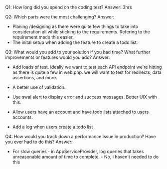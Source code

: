 Q1: How long did you spend on the coding test?
Answer: 3hrs

Q2: Which parts were the most challenging?
Answer:
 - Planing /designing as there were quite few things to take into consideration all while sticking to the requirements. Refering to the requirement made this easier.
 - The inital setup when adding the feature to create a todo list. 

Q3: What would you add to your solution if you had time? What further improvements or features would you add?
Answer:
 - Add loads of test. Ideally we want to test each API endpoint we're hitting as there is quite a few in web.php. we will want to test for redirects, data assertions, and more.

 - A better use of validation.
 - Use swal alert to display error and success messages. Better UIX with this. 
 - Allow users have an account and have todo lists attached to users accounts.
 - Add a log when users create a todo list

Q4: How would you track down a performance issue in production? Have you ever had to do this?
Answer:
- For slow queries - in AppServiceProvider, log queries that takes unreasonable amount of time to complete. - No, i haven't needed to do this
